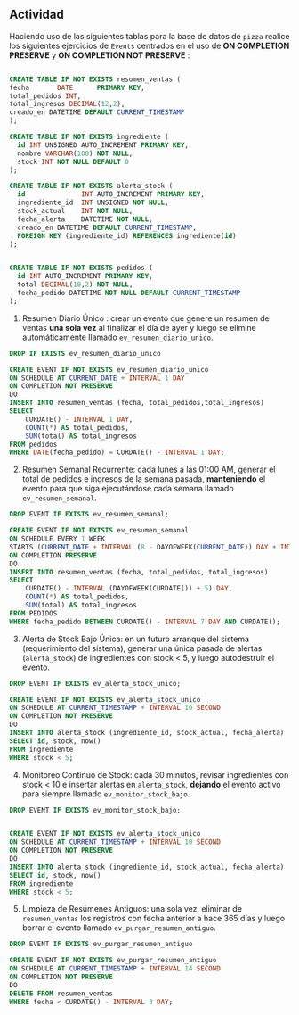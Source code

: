 ## Actividad

Haciendo uso de las siguientes tablas para la base de datos de `pizza` realice los siguientes ejercicios de `Events`  centrados en el uso de **ON COMPLETION PRESERVE** y **ON COMPLETION NOT PRESERVE** :

```sql

CREATE TABLE IF NOT EXISTS resumen_ventas (
fecha       DATE      PRIMARY KEY,
total_pedidos INT,
total_ingresos DECIMAL(12,2),
creado_en DATETIME DEFAULT CURRENT_TIMESTAMP
);

CREATE TABLE IF NOT EXISTS ingrediente (
  id INT UNSIGNED AUTO_INCREMENT PRIMARY KEY,
  nombre VARCHAR(100) NOT NULL,
  stock INT NOT NULL DEFAULT 0
);

CREATE TABLE IF NOT EXISTS alerta_stock (
  id              INT AUTO_INCREMENT PRIMARY KEY,
  ingrediente_id  INT UNSIGNED NOT NULL,
  stock_actual    INT NOT NULL,
  fecha_alerta    DATETIME NOT NULL,
  creado_en DATETIME DEFAULT CURRENT_TIMESTAMP,
  FOREIGN KEY (ingrediente_id) REFERENCES ingrediente(id)
);


CREATE TABLE IF NOT EXISTS pedidos (
  id INT AUTO_INCREMENT PRIMARY KEY,
  total DECIMAL(10,2) NOT NULL,
  fecha_pedido DATETIME NOT NULL DEFAULT CURRENT_TIMESTAMP
);
```

1. Resumen Diario Único : crear un evento que genere un resumen de ventas **una sola vez** al finalizar el día de ayer y luego se elimine automáticamente llamado `ev_resumen_diario_unico`.
```sql
DROP IF EXISTS ev_resumen_diario_unico

CREATE EVENT IF NOT EXISTS ev_resumen_diario_unico
ON SCHEDULE AT CURRENT_DATE + INTERVAL 1 DAY
ON COMPLETION NOT PRESERVE
DO
INSERT INTO resumen_ventas (fecha, total_pedidos,total_ingresos)
SELECT
    CURDATE() - INTERVAL 1 DAY,
    COUNT(*) AS total_pedidos,
    SUM(total) AS total_ingresos
FROM pedidos
WHERE DATE(fecha_pedido) = CURDATE() - INTERVAL 1 DAY;
```

2. Resumen Semanal Recurrente: cada lunes a las 01:00 AM, generar el total de pedidos e ingresos de la semana pasada, **manteniendo** el evento para que siga ejecutándose cada semana llamado `ev_resumen_semanal`.

```sql
DROP EVENT IF EXISTS ev_resumen_semanal;

CREATE EVENT IF NOT EXISTS ev_resumen_semanal
ON SCHEDULE EVERY 1 WEEK
STARTS (CURRENT_DATE + INTERVAL (8 - DAYOFWEEK(CURRENT_DATE)) DAY + INTERVAL 1 HOUR)
ON COMPLETION PRESERVE
DO
INSERT INTO resumen_ventas (fecha, total_pedidos, total_ingresos)
SELECT 
    CURDATE() - INTERVAL (DAYOFWEEK(CURDATE()) + 5) DAY,
    COUNT(*) AS total_pedidos,
    SUM(total) AS total_ingresos
FROM PEDIDOS
WHERE fecha_pedido BETWEEN CURDATE() - INTERVAL 7 DAY AND CURDATE();
```
3. Alerta de Stock Bajo Única: en un futuro arranque del sistema (requerimiento del sistema), generar una única pasada de alertas (`alerta_stock`) de ingredientes con stock < 5, y luego autodestruir el evento.
```sql
DROP EVENT IF EXISTS ev_alerta_stock_unico;

CREATE EVENT IF NOT EXISTS ev_alerta_stock_unico
ON SCHEDULE AT CURRENT_TIMESTAMP + INTERVAL 10 SECOND
ON COMPLETION NOT PRESERVE
DO
INSERT INTO alerta_stock (ingrediente_id, stock_actual, fecha_alerta)
SELECT id, stock, now()
FROM ingrediente
WHERE stock < 5;
```

4. Monitoreo Continuo de Stock: cada 30 minutos, revisar ingredientes con stock < 10 e insertar alertas en `alerta_stock`, **dejando** el evento activo para siempre llamado `ev_monitor_stock_bajo`.
```sql
DROP EVENT IF EXISTS ev_monitor_stock_bajo;


CREATE EVENT IF NOT EXISTS ev_alerta_stock_unico
ON SCHEDULE AT CURRENT_TIMESTAMP + INTERVAL 10 SECOND
ON COMPLETION NOT PRESERVE
DO
INSERT INTO alerta_stock (ingrediente_id, stock_actual, fecha_alerta)
SELECT id, stock, now()
FROM ingrediente
WHERE stock < 5;
```


5. Limpieza de Resúmenes Antiguos: una sola vez, eliminar de `resumen_ventas` los registros con fecha anterior a hace 365 días y luego borrar el evento llamado `ev_purgar_resumen_antiguo`.

```sql
DROP EVENT IF EXISTS ev_purgar_resumen_antiguo

CREATE EVENT IF NOT EXISTS ev_purgar_resumen_antiguo
ON SCHEDULE AT CURRENT_TIMESTAMP + INTERVAL 14 SECOND
ON COMPLETION NOT PRESERVE
DO
DELETE FROM resumen_ventas
WHERE fecha < CURDATE() - INTERVAL 3 DAY;

```